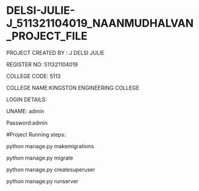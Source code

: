 # DELSI-JULIE-J_511321104019_NAANMUDHALVAN_PROJECT_FILE

PROJECT CREATED BY : J DELSI JULIE

REGISTER NO: 511321104019

COLLEGE CODE: 5113

COLLEGE NAME:KINGSTON ENGINEERING COLLEGE

LOGIN DETAILS:

UNAME: admin

Password:admin

#Project Running steps:

python manage.py makemigrations

python manage.py migrate

python manage.py createsuperuser

python manage.py runserver
